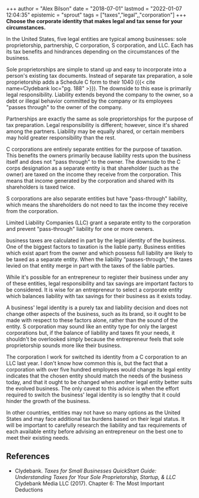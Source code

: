 +++
author = "Alex Bilson"
date = "2018-07-01"
lastmod = "2022-01-07 12:04:35"
epistemic = "sprout"
tags = ["taxes","legal",,"corporation"]
+++
**Choose the corporate identity that makes legal and tax sense for your circumstances.**

In the United States, five legal entities are typical among businesses: sole proprietorship, partnership, C corporation, S corporation, and LLC. Each has its tax benefits and hindrances depending on the circumstances of the business.

Sole proprietorships are simple to stand up and easy to incorporate into a person's existing tax documents. Instead of separate tax preparation, a sole proprietorship adds a Schedule C form to their 1040 ({{< cite name=Clydebank loc="pg. 188" >}}). The downside to this ease is primarily legal responsibility. Liability extends beyond the company to the owner, so a debt or illegal behavior committed by the company or its employees "passes through" to the owner of the company.

Partnerships are exactly the same as sole proprietorships for the purpose of tax preparation. Legal responsibility is different; however, since it's shared among the partners. Liability may be equally shared, or certain members may hold greater responsibility than the rest.

C corporations are entirely separate entities for the purpose of taxation. This benefits the owners primarily because liability rests upon the business itself and does not "pass through" to the owner. The downside to the C corps designation as a separate entity is that shareholder (such as the owner) are taxed on the income they receive from the corporation. This means that income generated by the corporation and shared with its shareholders is taxed twice.

S corporations are also separate entities but have "pass-through" liability, which means the shareholders do not need to tax the income they receive from the corporation.

Limited Liability Companies (LLC) grant a separate entity to the corporation and prevent "pass-through" liability for one or more owners.

business taxes are calculated in part by the legal identity of the business. One of the biggest factors to taxation is the liable party. Business entities which exist apart from the owner and which possess full liability are likely to be taxed as a separate entity. When the liability "passes-through," the taxes levied on that entity merge in part with the taxes of the liable parties.

While it's possible for an entrepreneur to register their business under any of these entities, legal responsibility and tax savings are important factors to be considered. It is wise for an entrepreneur to select a corporate entity which balances liability with tax savings for their business as it exists today.

A business' legal identity is a purely tax and liability decision and does not change other aspects of the business, such as its brand, so it ought to be made with respect to these factors alone, rather than the sound of the entity. S corporation may sound like an entity type for only the largest corporations but, if the balance of liability and taxes fit your needs, it shouldn't be overlooked simply because the entrepreneur feels that sole proprietorship sounds more like their business.

The corporation I work for switched its identity from a C corporation to an LLC last year. I don't know how common this is, but the fact that a corporation with over five hundred employees would change its legal entity indicates that the chosen entity should match the needs of the business today, and that it ought to be changed when another legal entity better suits the evolved business. The only caveat to this advice is when the effort required to switch the business' legal identity is so lengthy that it could hinder the growth of the business.

In other countries, entities may not have so many options as the United States and may face additional tax burdens based on their legal status. It will be important to carefully research the liability and tax requirements of each available entity before advising an entrepreneur on the best one to meet their existing needs.

## References

- Clydebank. _Taxes for Small Businesses QuickStart Guide: Understanding Taxes for Your Sole Proprietorship, Startup, & LLC_ Clydebank Media LLC (2017). Chapter 6: The Most Important Deductions
